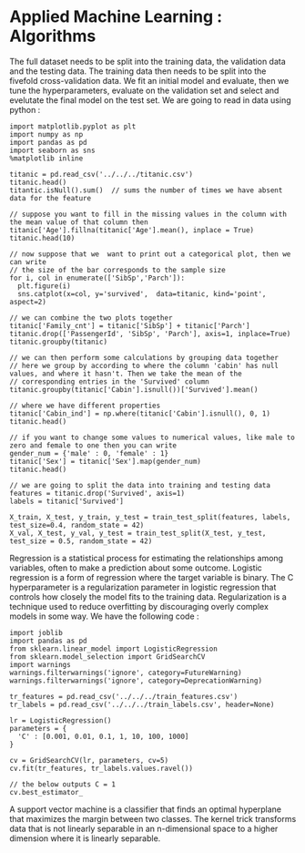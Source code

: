 # Applied Machine Learning : Algorithms

The full dataset needs to be split into the training data, the validation data and the testing data. The training data then needs to be split into the fivefold cross-validation data. We fit an initial model and evaluate, then we tune the hyperparameters, evaluate on the validation set and select and evelutate the final model on the test set. We are going to read in data using python :

```
import matplotlib.pyplot as plt
import numpy as np
import pandas as pd
import seaborn as sns
%matplotlib inline

titanic = pd.read_csv('../../../titanic.csv')
titanic.head()
titantic.isNull().sum()  // sums the number of times we have absent data for the feature

// suppose you want to fill in the missing values in the column with the mean value of that column then 
titanic['Age'].fillna(titanic['Age'].mean(), inplace = True)
titanic.head(10)

// now suppose that we  want to print out a categorical plot, then we can write 
// the size of the bar corresponds to the sample size
for i, col in enumerate(['SibSp','Parch']):
  plt.figure(i)
  sns.catplot(x=col, y='survived',  data=titanic, kind='point', aspect=2)

// we can combine the two plots together
titanic['Family_cnt'] = titanic['SibSp'] + titanic['Parch']
titanic.drop(['PassengerId', 'SibSp', 'Parch'], axis=1, inplace=True)
titanic.groupby(titanic)

// we can then perform some calculations by grouping data together
// here we group by according to where the column 'cabin' has null values, and where it hasn't. Then we take the mean of the 
// corresponding entries in the 'Survived' column
titanic.groupby(titanic['Cabin'].isnull())['Survived'].mean()

// where we have different properties 
titanic['Cabin_ind'] = np.where(titanic['Cabin'].isnull(), 0, 1)
titanic.head()

// if you want to change some values to numerical values, like male to zero and female to one then you can write 
gender_num = {'male' : 0, 'female' : 1}
titanic['Sex'] = titanic['Sex'].map(gender_num)
titanic.head()

// we are going to split the data into training and testing data
features = titanic.drop('Survived', axis=1)
labels = titanic['Survived']

X_train, X_test, y_train, y_test = train_test_split(features, labels, test_size=0.4, random_state = 42)
X_val, X_test, y_val, y_test = train_test_split(X_test, y_test, test_size = 0.5, random_state = 42)
```

Regression is a statistical process for estimating the relationships among variables, often to make a prediction about some outcome. Logistic regression is a form of regression where the target variable is binary. The C hyperparameter is a regularization parameter in logistic regression that controls how closely the model fits to the training data. Regularization is a technique used to reduce overfitting by discouraging overly complex models in some way. We have the following code :

```
import joblib
import pandas as pd
from sklearn.linear_model import LogisticRegression
from sklearn.model_selection import GridSearchCV
import warnings
warnings.filterwarnings('ignore', category=FutureWarning)
warnings.filterwarnings('ignore', category=DeprecationWarning)

tr_features = pd.read_csv('../../../train_features.csv')
tr_labels = pd.read_csv('../../../train_labels.csv', header=None)

lr = LogisticRegression()
parameters = {
  'C' : [0.001, 0.01, 0.1, 1, 10, 100, 1000]
}

cv = GridSearchCV(lr, parameters, cv=5)
cv.fit(tr_features, tr_labels.values.ravel())

// the below outputs C = 1
cv.best_estimator_
```

A support vector machine is a classifier that finds an optimal hyperplane that maximizes the margin between two classes. The kernel trick transforms data that is not linearly separable in an n-dimensional space to a higher dimension where it is linearly separable.
